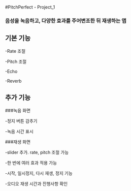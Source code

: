 #PitchPerfect - Project_1

### 음성을 녹음하고, 다양한 효과를 주어변조한 뒤 재생하는 앱

## 기본 기능

-Rate 조절

-Pitch 조절

-Echo

-Reverb

## 추가 기능

###녹음 화면

-정지 버튼 감추기

-녹음 시간 표시

###재생 화면

-slider 추가. rate, pitch 조절 가능

-한 번에 여러 효과 적용 가능

-시작, 일시정지, 다시 재생, 정지 기능

-오디오 재생 시간과 진행사항 확인


